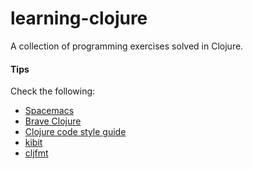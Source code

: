 # learning-clojure

A collection of programming exercises solved in Clojure.



#### Tips
Check the following:
- [Spacemacs](https://github.com/syl20bnr/spacemacs)
- [Brave Clojure](https://www.braveclojure.com/clojure-for-the-brave-and-true/)
- [Clojure code style guide](https://github.com/bbatsov/clojure-style-guide)
- [kibit](https://github.com/jonase/kibit) 
- [cljfmt](https://github.com/weavejester/cljfmt)
